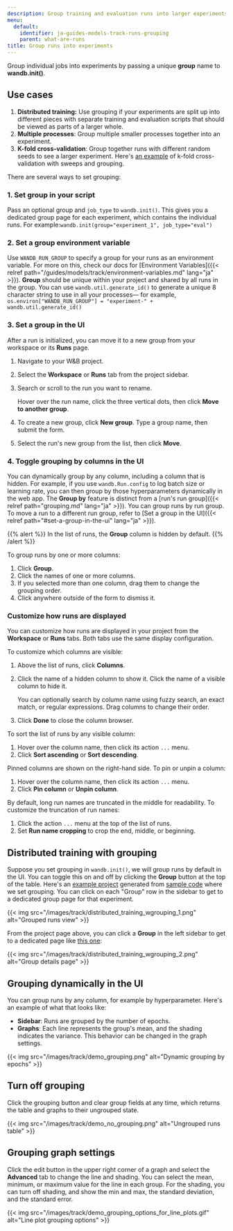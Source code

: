 ```yaml
---
description: Group training and evaluation runs into larger experiments
menu:
  default:
    identifier: ja-guides-models-track-runs-grouping
    parent: what-are-runs
title: Group runs into experiments
---
```


Group individual jobs into experiments by passing a unique **group** name to **wandb.init()**.

## Use cases

1. **Distributed training:** Use grouping if your experiments are split up into different pieces with separate training and evaluation scripts that should be viewed as parts of a larger whole.
2. **Multiple processes**: Group multiple smaller processes together into an experiment.
3. **K-fold cross-validation**: Group together runs with different random seeds to see a larger experiment. Here's [an example](https://github.com/wandb/examples/tree/master/examples/wandb-sweeps/sweeps-cross-validation) of k-fold cross-validation with sweeps and grouping.

There are several ways to set grouping:

### 1. Set group in your script

Pass an optional group and `job_type` to `wandb.init()`. This gives you a dedicated group page for each experiment, which contains the individual runs. For example:`wandb.init(group="experiment_1", job_type="eval")`

### 2. Set a group environment variable

Use `WANDB_RUN_GROUP` to specify a group for your runs as an environment variable. For more on this, check our docs for [Environment Variables]({{< relref path="/guides/models/track/environment-variables.md" lang="ja" >}}). **Group** should be unique within your project and shared by all runs in the group. You can use `wandb.util.generate_id()` to generate a unique 8 character string to use in all your processes— for example, `os.environ["WANDB_RUN_GROUP"] = "experiment-" + wandb.util.generate_id()`

### 3. Set a group in the UI


After a run is initialized, you can move it to a new group from your workspace or its **Runs** page.

1. Navigate to your W&B project.
1. Select the **Workspace** or **Runs** tab from the project sidebar.
1. Search or scroll to the run you want to rename.

    Hover over the run name, click the three vertical dots, then click **Move to another group**.
1. To create a new group, click **New group**. Type a group name, then submit the form.
1. Select the run's new group from the list, then click **Move**.

### 4. Toggle grouping by columns in the UI

You can dynamically group by any column, including a column that is hidden. For example, if you use `wandb.Run.config` to log batch size or learning rate, you can then group by those hyperparameters dynamically in the web app. The **Group by** feature is distinct from a [run's run group]({{< relref path="grouping.md" lang="ja" >}}). You can group runs by run group. To move a run to a different run group, refer to [Set a group in the UI]({{< relref path="#set-a-group-in-the-ui" lang="ja" >}}).

{{% alert %}}
In the list of runs, the **Group** column is hidden by default.
{{% /alert %}}

To group runs by one or more columns:

1. Click **Group**.
1. Click the names of one or more columns.
1. If you selected more than one column, drag them to change the grouping order.
1. Click anywhere outside of the form to dismiss it.

### Customize how runs are displayed
You can customize how runs are displayed in your project from the **Workspace** or **Runs** tabs. Both tabs use the same display configuration.

To customize which columns are visible:
1. Above the list of runs, click **Columns**.
1. Click the name of a hidden column to show it. Click the name of a visible column to hide it.
  
    You can optionally search by column name using fuzzy search, an exact match, or regular expressions. Drag columns to change their order.
1. Click **Done** to close the column browser.

To sort the list of runs by any visible column:

1. Hover over the column name, then click its action `...` menu.
1. Click **Sort ascending** or **Sort descending**.

Pinned columns are shown on the right-hand side. To pin or unpin a column:
1. Hover over the column name, then click its action `...` menu.
1. Click **Pin column** or **Unpin column**.

By default, long run names are truncated in the middle for readability. To customize the truncation of run names:

1. Click the action `...` menu at the top of the list of runs.
1. Set **Run name cropping** to crop the end, middle, or beginning.

## Distributed training with grouping

Suppose you set grouping in `wandb.init()`, we will group runs by default in the UI. You can toggle this on and off by clicking the **Group** button at the top of the table. Here's an [example project](https://wandb.ai/carey/group-demo?workspace=user-carey) generated from [sample code](https://wandb.me/grouping) where we set grouping. You can click on each "Group" row in the sidebar to get to a dedicated group page for that experiment.

{{< img src="/images/track/distributed_training_wgrouping_1.png" alt="Grouped runs view" >}}

From the project page above, you can click a **Group** in the left sidebar to get to a dedicated page like [this one](https://wandb.ai/carey/group-demo/groups/exp_5?workspace=user-carey):

{{< img src="/images/track/distributed_training_wgrouping_2.png" alt="Group details page" >}}

## Grouping dynamically in the UI

You can group runs by any column, for example by hyperparameter. Here's an example of what that looks like:

* **Sidebar**: Runs are grouped by the number of epochs.
* **Graphs**: Each line represents the group's mean, and the shading indicates the variance. This behavior can be changed in the graph settings.

{{< img src="/images/track/demo_grouping.png" alt="Dynamic grouping by epochs" >}}

## Turn off grouping

Click the grouping button and clear group fields at any time, which returns the table and graphs to their ungrouped state.

{{< img src="/images/track/demo_no_grouping.png" alt="Ungrouped runs table" >}}

## Grouping graph settings

Click the edit button in the upper right corner of a graph and select the **Advanced** tab to change the line and shading. You can select the mean, minimum, or maximum value for the line in each group. For the shading, you can turn off shading, and show the min and max, the standard deviation, and the standard error.

{{< img src="/images/track/demo_grouping_options_for_line_plots.gif" alt="Line plot grouping options" >}}